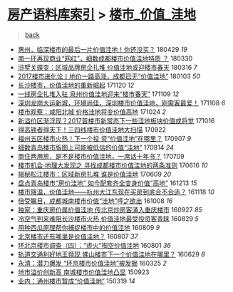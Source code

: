 [房产语料库索引](../../README.md)  > [楼市_价值_洼地](楼市_价值_洼地.md)
====
> [back](../README.md)

- [惠州，临深楼市的最后一片价值洼地！你还没买？](http://jkwz.applinzi.com/ittc/7097339319167747082.html#%E6%83%A0%E5%B7%9E%EF%BC%8C%E4%B8%B4%E6%B7%B1%E6%A5%BC%E5%B8%82%E7%9A%84%E6%9C%80%E5%90%8E%E4%B8%80%E7%89%87%E4%BB%B7%E5%80%BC%E6%B4%BC%E5%9C%B0%EF%BC%81%E4%BD%A0%E8%BF%98%E6%B2%A1%E4%B9%B0%EF%BC%9F) 180429 *19* 
- [南一环再现商业“网红”，细数成都楼市价值洼地特质 ？](http://jkwz.applinzi.com/ittc/7086316877565658123.html#%E5%8D%97%E4%B8%80%E7%8E%AF%E5%86%8D%E7%8E%B0%E5%95%86%E4%B8%9A%E2%80%9C%E7%BD%91%E7%BA%A2%E2%80%9D%EF%BC%8C%E7%BB%86%E6%95%B0%E6%88%90%E9%83%BD%E6%A5%BC%E5%B8%82%E4%BB%B7%E5%80%BC%E6%B4%BC%E5%9C%B0%E7%89%B9%E8%B4%A8+%EF%BC%9F) 180330  
- [浒墅关蝶变：区域品牌房企扎堆 价值洼地或迎楼市春天](http://jkwz.applinzi.com/ittc/7081083972375544848.html#%E6%B5%92%E5%A2%85%E5%85%B3%E8%9D%B6%E5%8F%98%EF%BC%9A%E5%8C%BA%E5%9F%9F%E5%93%81%E7%89%8C%E6%88%BF%E4%BC%81%E6%89%8E%E5%A0%86+%E4%BB%B7%E5%80%BC%E6%B4%BC%E5%9C%B0%E6%88%96%E8%BF%8E%E6%A5%BC%E5%B8%82%E6%98%A5%E5%A4%A9) 180316 *7* 
- [2017楼市进化论丨地价一路高涨，成都已无“价值洼地”](http://jkwz.applinzi.com/ittc/7054457093728240657.html#2017%E6%A5%BC%E5%B8%82%E8%BF%9B%E5%8C%96%E8%AE%BA%E4%B8%A8%E5%9C%B0%E4%BB%B7%E4%B8%80%E8%B7%AF%E9%AB%98%E6%B6%A8%EF%BC%8C%E6%88%90%E9%83%BD%E5%B7%B2%E6%97%A0%E2%80%9C%E4%BB%B7%E5%80%BC%E6%B4%BC%E5%9C%B0%E2%80%9D) 180103 *50* 
- [长沙楼市，价值洼地的重新崛起](http://jkwz.applinzi.com/ittc/7038004712526316560.html#%E9%95%BF%E6%B2%99%E6%A5%BC%E5%B8%82%EF%BC%8C%E4%BB%B7%E5%80%BC%E6%B4%BC%E5%9C%B0%E7%9A%84%E9%87%8D%E6%96%B0%E5%B4%9B%E8%B5%B7) 171120 *12* 
- [一线房企扎堆入驻 泉州价值洼地迎来“楼市春天”](http://jkwz.applinzi.com/ittc/7034065144324293648.html#%E4%B8%80%E7%BA%BF%E6%88%BF%E4%BC%81%E6%89%8E%E5%A0%86%E5%85%A5%E9%A9%BB+%E6%B3%89%E5%B7%9E%E4%BB%B7%E5%80%BC%E6%B4%BC%E5%9C%B0%E8%BF%8E%E6%9D%A5%E2%80%9C%E6%A5%BC%E5%B8%82%E6%98%A5%E5%A4%A9%E2%80%9D) 171109 *12* 
- [深圳龙岗大运新城，环境尚佳，深圳楼市价值洼地，刚需客最爱！](http://jkwz.applinzi.com/ittc/7033662922180527121.html#%E6%B7%B1%E5%9C%B3%E9%BE%99%E5%B2%97%E5%A4%A7%E8%BF%90%E6%96%B0%E5%9F%8E%EF%BC%8C%E7%8E%AF%E5%A2%83%E5%B0%9A%E4%BD%B3%EF%BC%8C%E6%B7%B1%E5%9C%B3%E6%A5%BC%E5%B8%82%E4%BB%B7%E5%80%BC%E6%B4%BC%E5%9C%B0%EF%BC%8C%E5%88%9A%E9%9C%80%E5%AE%A2%E6%9C%80%E7%88%B1%EF%BC%81) 171108 *6* 
- [楼市观察：咸阳北城 价格洼地将变价值高地](http://jkwz.applinzi.com/ittc/7028006626265662480.html#%E6%A5%BC%E5%B8%82%E8%A7%82%E5%AF%9F%EF%BC%9A%E5%92%B8%E9%98%B3%E5%8C%97%E5%9F%8E+%E4%BB%B7%E6%A0%BC%E6%B4%BC%E5%9C%B0%E5%B0%86%E5%8F%98%E4%BB%B7%E5%80%BC%E9%AB%98%E5%9C%B0) 171024 *2* 
- [新溢价区渐浮现？2017蓉楼市新常态下一些洼地板块价值或将觉](http://jkwz.applinzi.com/ittc/7025089960544306192.html#%E6%96%B0%E6%BA%A2%E4%BB%B7%E5%8C%BA%E6%B8%90%E6%B5%AE%E7%8E%B0%EF%BC%9F2017%E8%93%89%E6%A5%BC%E5%B8%82%E6%96%B0%E5%B8%B8%E6%80%81%E4%B8%8B%E4%B8%80%E4%BA%9B%E6%B4%BC%E5%9C%B0%E6%9D%BF%E5%9D%97%E4%BB%B7%E5%80%BC%E6%88%96%E5%B0%86%E8%A7%89) 171016  
- [得高铁者得天下！三四线楼市价值洼地大扫描](http://jkwz.applinzi.com/ittc/7016120834383676432.html#%E5%BE%97%E9%AB%98%E9%93%81%E8%80%85%E5%BE%97%E5%A4%A9%E4%B8%8B%EF%BC%81%E4%B8%89%E5%9B%9B%E7%BA%BF%E6%A5%BC%E5%B8%82%E4%BB%B7%E5%80%BC%E6%B4%BC%E5%9C%B0%E5%A4%A7%E6%89%AB%E6%8F%8F) 170922  
- [福州五区楼市火热！下一个投 资“价值洼地”在哪里？](http://jkwz.applinzi.com/ittc/7010496175512486928.html#%E7%A6%8F%E5%B7%9E%E4%BA%94%E5%8C%BA%E6%A5%BC%E5%B8%82%E7%81%AB%E7%83%AD%EF%BC%81%E4%B8%8B%E4%B8%80%E4%B8%AA%E6%8A%95+%E8%B5%84%E2%80%9C%E4%BB%B7%E5%80%BC%E6%B4%BC%E5%9C%B0%E2%80%9D%E5%9C%A8%E5%93%AA%E9%87%8C%EF%BC%9F) 170907 *9* 
- [细数青岛楼市版图上可能被低估的价值“洼地”](http://jkwz.applinzi.com/ittc/7001612960437634065.html#%E7%BB%86%E6%95%B0%E9%9D%92%E5%B2%9B%E6%A5%BC%E5%B8%82%E7%89%88%E5%9B%BE%E4%B8%8A%E5%8F%AF%E8%83%BD%E8%A2%AB%E4%BD%8E%E4%BC%B0%E7%9A%84%E4%BB%B7%E5%80%BC%E2%80%9C%E6%B4%BC%E5%9C%B0%E2%80%9D) 170814 *24* 
- [商住两用房，是不是楼市价值洼地，一席话十年书？](http://jkwz.applinzi.com/ittc/6988437290027058180.html#%E5%95%86%E4%BD%8F%E4%B8%A4%E7%94%A8%E6%88%BF%EF%BC%8C%E6%98%AF%E4%B8%8D%E6%98%AF%E6%A5%BC%E5%B8%82%E4%BB%B7%E5%80%BC%E6%B4%BC%E5%9C%B0%EF%BC%8C%E4%B8%80%E5%B8%AD%E8%AF%9D%E5%8D%81%E5%B9%B4%E4%B9%A6%EF%BC%9F) 170709  
- [楼市机会·地理大发现之 寻找成都楼市价值洼地的两条准则](http://jkwz.applinzi.com/ittc/6979814105438225412.html#%E6%A5%BC%E5%B8%82%E6%9C%BA%E4%BC%9A%C2%B7%E5%9C%B0%E7%90%86%E5%A4%A7%E5%8F%91%E7%8E%B0%E4%B9%8B+%E5%AF%BB%E6%89%BE%E6%88%90%E9%83%BD%E6%A5%BC%E5%B8%82%E4%BB%B7%E5%80%BC%E6%B4%BC%E5%9C%B0%E7%9A%84%E4%B8%A4%E6%9D%A1%E5%87%86%E5%88%99) 170616 *10* 
- [揭秘松江楼市：区域新房扎堆 谁是价值洼地](http://jkwz.applinzi.com/ittc/6977120455503643653.html#%E6%8F%AD%E7%A7%98%E6%9D%BE%E6%B1%9F%E6%A5%BC%E5%B8%82%EF%BC%9A%E5%8C%BA%E5%9F%9F%E6%96%B0%E6%88%BF%E6%89%8E%E5%A0%86+%E8%B0%81%E6%98%AF%E4%BB%B7%E5%80%BC%E6%B4%BC%E5%9C%B0) 170609 *20* 
- [盘点青岛楼市“房价洼地” 如今配套齐全变身价值“高地”](http://jkwz.applinzi.com/ittc/6911013685870199813.html#%E7%9B%98%E7%82%B9%E9%9D%92%E5%B2%9B%E6%A5%BC%E5%B8%82%E2%80%9C%E6%88%BF%E4%BB%B7%E6%B4%BC%E5%9C%B0%E2%80%9D+%E5%A6%82%E4%BB%8A%E9%85%8D%E5%A5%97%E9%BD%90%E5%85%A8%E5%8F%98%E8%BA%AB%E4%BB%B7%E5%80%BC%E2%80%9C%E9%AB%98%E5%9C%B0%E2%80%9D) 161213 *15* 
- [楼市降温，价值洼地——杭州大江东现在买房到底合不合适？](http://jkwz.applinzi.com/ittc/6901911368222901253.html#%E6%A5%BC%E5%B8%82%E9%99%8D%E6%B8%A9%EF%BC%8C%E4%BB%B7%E5%80%BC%E6%B4%BC%E5%9C%B0%E2%80%94%E2%80%94%E6%9D%AD%E5%B7%9E%E5%A4%A7%E6%B1%9F%E4%B8%9C%E7%8E%B0%E5%9C%A8%E4%B9%B0%E6%88%BF%E5%88%B0%E5%BA%95%E5%90%88%E4%B8%8D%E5%90%88%E9%80%82%EF%BC%9F) 161118 *10* 
- [倍受瞩目，成都城南楼市价值“洼地”呼之欲出](http://jkwz.applinzi.com/ittc/6886692998246564869.html#%E5%80%8D%E5%8F%97%E7%9E%A9%E7%9B%AE%EF%BC%8C%E6%88%90%E9%83%BD%E5%9F%8E%E5%8D%97%E6%A5%BC%E5%B8%82%E4%BB%B7%E5%80%BC%E2%80%9C%E6%B4%BC%E5%9C%B0%E2%80%9D%E5%91%BC%E4%B9%8B%E6%AC%B2%E5%87%BA) 161008 *16* 
- [独家：重庆房价属价值洼地 传北京炒房客涌入重庆楼市](http://jkwz.applinzi.com/ittc/6882529186832450564.html#%E7%8B%AC%E5%AE%B6%EF%BC%9A%E9%87%8D%E5%BA%86%E6%88%BF%E4%BB%B7%E5%B1%9E%E4%BB%B7%E5%80%BC%E6%B4%BC%E5%9C%B0+%E4%BC%A0%E5%8C%97%E4%BA%AC%E7%82%92%E6%88%BF%E5%AE%A2%E6%B6%8C%E5%85%A5%E9%87%8D%E5%BA%86%E6%A5%BC%E5%B8%82) 160927 *85* 
- [冷空气到来难阻长沙楼市火热 价值洼地最受投资客青睐](http://jkwz.applinzi.com/ittc/6871808089166185476.html#%E5%86%B7%E7%A9%BA%E6%B0%94%E5%88%B0%E6%9D%A5%E9%9A%BE%E9%98%BB%E9%95%BF%E6%B2%99%E6%A5%BC%E5%B8%82%E7%81%AB%E7%83%AD+%E4%BB%B7%E5%80%BC%E6%B4%BC%E5%9C%B0%E6%9C%80%E5%8F%97%E6%8A%95%E8%B5%84%E5%AE%A2%E9%9D%92%E7%9D%90) 160829 *5* 
- [用种西瓜原理帮你捕捉楼市中的价值洼地](http://jkwz.applinzi.com/ittc/6864155716801266692.html#%E7%94%A8%E7%A7%8D%E8%A5%BF%E7%93%9C%E5%8E%9F%E7%90%86%E5%B8%AE%E4%BD%A0%E6%8D%95%E6%8D%89%E6%A5%BC%E5%B8%82%E4%B8%AD%E7%9A%84%E4%BB%B7%E5%80%BC%E6%B4%BC%E5%9C%B0) 160809 *9* 
- [北京楼市还有哪里是价值洼地？](http://jkwz.applinzi.com/ittc/6863337924963337220.html#%E5%8C%97%E4%BA%AC%E6%A5%BC%E5%B8%82%E8%BF%98%E6%9C%89%E5%93%AA%E9%87%8C%E6%98%AF%E4%BB%B7%E5%80%BC%E6%B4%BC%E5%9C%B0%EF%BC%9F) 160807 *37* 
- [环北京楼市调查（四）：“虚火”掏空价值洼地](http://jkwz.applinzi.com/ittc/6861462620229600261.html#%E7%8E%AF%E5%8C%97%E4%BA%AC%E6%A5%BC%E5%B8%82%E8%B0%83%E6%9F%A5%EF%BC%88%E5%9B%9B%EF%BC%89%EF%BC%9A%E2%80%9C%E8%99%9A%E7%81%AB%E2%80%9D%E6%8E%8F%E7%A9%BA%E4%BB%B7%E5%80%BC%E6%B4%BC%E5%9C%B0) 160801 *36* 
- [轨道交通利好地王频现 佛山楼市下一个价值洼地在哪里？](http://jkwz.applinzi.com/ittc/6849174234903086085.html#%E8%BD%A8%E9%81%93%E4%BA%A4%E9%80%9A%E5%88%A9%E5%A5%BD%E5%9C%B0%E7%8E%8B%E9%A2%91%E7%8E%B0+%E4%BD%9B%E5%B1%B1%E6%A5%BC%E5%B8%82%E4%B8%8B%E4%B8%80%E4%B8%AA%E4%BB%B7%E5%80%BC%E6%B4%BC%E5%9C%B0%E5%9C%A8%E5%93%AA%E9%87%8C%EF%BC%9F) 160629 *8* 
- [永清：潜力爆发 “环京楼市价值洼地”被发掘](http://jkwz.applinzi.com/ittc/6813347763995542532.html#%E6%B0%B8%E6%B8%85%EF%BC%9A%E6%BD%9C%E5%8A%9B%E7%88%86%E5%8F%91+%E2%80%9C%E7%8E%AF%E4%BA%AC%E6%A5%BC%E5%B8%82%E4%BB%B7%E5%80%BC%E6%B4%BC%E5%9C%B0%E2%80%9D%E8%A2%AB%E5%8F%91%E6%8E%98) 160325 *2* 
- [地市溢价创新高 南城楼市价值洼地凸显](http://jkwz.applinzi.com/ittc/6745177436524889093.html#%E5%9C%B0%E5%B8%82%E6%BA%A2%E4%BB%B7%E5%88%9B%E6%96%B0%E9%AB%98+%E5%8D%97%E5%9F%8E%E6%A5%BC%E5%B8%82%E4%BB%B7%E5%80%BC%E6%B4%BC%E5%9C%B0%E5%87%B8%E6%98%BE) 150923  
- [业内：通州楼市暂成“价值洼地”](http://jkwz.applinzi.com/ittc/547650611398523421.html#%E4%B8%9A%E5%86%85%EF%BC%9A%E9%80%9A%E5%B7%9E%E6%A5%BC%E5%B8%82%E6%9A%82%E6%88%90%E2%80%9C%E4%BB%B7%E5%80%BC%E6%B4%BC%E5%9C%B0%E2%80%9D) 150319 *14* 
